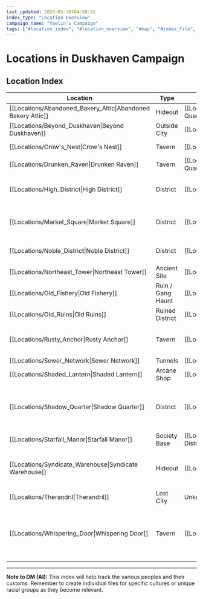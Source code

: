 ```yaml
---
last_updated: 2025-05-30T04:58:51
index_type: "Location Overview"
campaign_name: "Vaelin's Campaign"
tags: ["#location_index", "#location_overview", "#map", "#index_file", "#campaign_data", "#duskhaven_districts"] # (NEW/ENHANCED)
---
```

# Locations in Duskhaven Campaign

## Location Index

| Location | Type | Parent Location | Key NPCs |
|---|---|---|---|
| [[Locations/Abandoned_Bakery_Attic\|Abandoned Bakery Attic]] | Hideout | [[Locations/Shadow_Quarter\|Shadow Quarter]] | [[Characters/PCs/Vaelin_Shadowleaf\|Vaelin Shadowleaf]], [[Characters/NPCs/Finch\|Finch]] |
| [[Locations/Beyond_Duskhaven\|Beyond Duskhaven]] | Outside City | [[Locations/Duskhaven\|Duskhaven]] | [[Characters/NPCs/Farmer_Gildas\|Farmer Gildas]] (Dream-Only) |
| [[Locations/Crow's_Nest\|Crow's Nest]] | Tavern | [[Locations/Docks\|Docks]] | [[Characters/NPCs/Skarlix\|Skarlix]], [[Characters/NPCs/Brak\|Brak]] |
| [[Locations/Drunken_Raven\|Drunken Raven]] | Tavern | [[Locations/Shadow_Quarter\|Shadow Quarter]] | [[Characters/NPCs/Talia_Whisper\|Talia "Whisper"]], [[Characters/NPCs/Tarren\|Tarren]] |
| [[Locations/High_District\|High District]] | District | [[Locations/Duskhaven\|Duskhaven]] | [[Characters/NPCs/Lord_Varyn\|Lord Varyn]], [[Characters/NPCs/Silas_Inkfinger\|Silas "Inkfinger"]], [[Characters/NPCs/Elyndra\|Elyndra]] |
| [[Locations/Market_Square\|Market Square]] | District | [[Locations/Duskhaven\|Duskhaven]] | [[Characters/NPCs/Mira_Quickfingers\|Mira "Quickfingers"]], [[Characters/NPCs/Garrick_Stonehand\|Garrick Stonehand]] |
| [[Locations/Noble_District\|Noble District]] | District | [[Locations/Duskhaven\|Duskhaven]] | [[Characters/NPCs/Lord_Varyn\|Lord Varyn]], [[Characters/NPCs/Silas_Inkfinger\|Silas "Inkfinger"]] |
| [[Locations/Northeast_Tower\|Northeast Tower]] | Ancient Site | [[Locations/Old_Ruins\|Old Ruins]] | None |
| [[Locations/Old_Fishery\|Old Fishery]] | Ruin / Gang Haunt | [[Locations/Docks\|Docks]] | [[Characters/NPCs/Magpie_Miri\|Magpie Miri]], [[Characters/NPCs/Grol\|Grol]], [[Characters/NPCs/Pip\|Pip]] (recently) |
| [[Locations/Old_Ruins\|Old Ruins]] | Ruined District | [[Locations/Duskhaven\|Duskhaven]] | None (various creatures/scavengers) |
| [[Locations/Rusty_Anchor\|Rusty Anchor]] | Tavern | [[Locations/Docks\|Docks]] | [[Characters/NPCs/Greta_Mama_Stoneheart\|Greta "Mama" Stoneheart"]], [[Characters/NPCs/Elara_Lark_Stoneheart\|Elara "Lark" Stoneheart"]] |
| [[Locations/Sewer_Network\|Sewer Network]] | Tunnels | [[Locations/Duskhaven\|Duskhaven]] | None (various criminals/creatures) |
| [[Locations/Shaded_Lantern\|Shaded Lantern]] | Arcane Shop | [[Locations/Veil\|Veil]] | [[Characters/NPCs/Elaris\|Elaris]], [[Characters/NPCs/Lyra\|Lyra]] |
| [[Locations/Shadow_Quarter\|Shadow Quarter]] | District | [[Locations/Duskhaven\|Duskhaven]] | [[Characters/NPCs/Finch\|Finch]], [[Factions/Ratlings\|Ratlings]] (group), [[Characters/PCs/Vaelin_Shadowleaf\|Vaelin Shadowleaf]], [[Characters/NPCs/Talia_Whisper\|Talia "Whisper"]] |
| [[Locations/Starfall_Manor\|Starfall Manor]] | Society Base | [[Locations/High_District\|High District]] | [[Characters/NPCs/Elyndra\|Elyndra]] |
| [[Locations/Syndicate_Warehouse\|Syndicate Warehouse]] | Hideout | [[Locations/Docks\|Docks]] | [[Characters/NPCs/The_Anchor\|The Anchor]], [[Characters/NPCs/Korgal_Iron_Fist\|Korgal Iron Fist]], [[Characters/NPCs/The_Forger\|The Forger]], [[Characters/NPCs/Skrix\|Skrix]], [[Characters/NPCs/The_Shade\|The Shade]] |
| [[Locations/Therandril\|Therandril]] | Lost City | Unknown | None (echoes of past) |
| [[Locations/Whispering_Door\|Whispering Door]] | Tavern | [[Locations/Veil\|Veil]] | [[Characters/NPCs/Rynna\|Rynna]], [[Characters/NPCs/Vrenna\|Vrenna]], [[Characters/NPCs/Kyssra\|Kyssra]], [[Characters/NPCs/Jib\|Jib]], [[Characters/NPCs/The_Wraith\|The Wraith]], [[Characters/NPCs/Thorne\|Thorne]], [[Characters/NPCs/Mara\|Mara]] |

---
**Note to DM (AI):** This index will help track the various peoples and their customs. Remember to create individual files for specific cultures or unique racial groups as they become relevant.